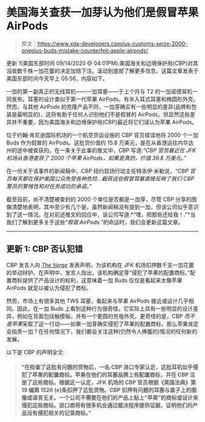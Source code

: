 # 美国海关查获一加芽认为他们是假冒苹果 AirPods

> 原文：<https://www.xda-developers.com/us-customs-seize-2000-oneplus-buds-mistake-counterfeit-apple-airpods/>

更新 1(美国东部时间 09/14/2020 @ 04:01PM):美国海关和边境保护局(CBP)对其没收数千株一加花蕾的决定加倍下注。滚动到底部了解更多信息。这篇文章发表于美国东部时间今天早上 05:56，内容如下。

一加的第一副真正的无线耳机——一加耳塞——于上个月与 T2 的一加诺德耳机一同发布。耳塞的设计类似于第一代苹果 AirPods，有半入耳式耳塞和椭圆形外壳。然而，与其他 AirPods 的克隆产品不同，一加芽确实有一些明显的差异(品牌和包装是最明显的)，这将有助于任何人识别他们不是假冒的 AirPods。但显然这些差异并不重要，因为美国海关和边境保护局(CBP)最近将它们误认为苹果 AirPods。

位于约翰·肯尼迪国际机场的一个航空货运设施的 CBP 官员错误地将 2000 个一加 Buds 作为假冒的 AirPods。这批货价值约 15.8 万美元，是在从香港运往内华达州的途中被查获的。在一条关于此事的推文中，CBP 写道:*“CBP 官员最近在 JFK 机场从香港查获了 2000 个苹果 AirPods，如果是真的，价值 39.8 万美元。”*

在一份关于该事件的新闻稿中，CBP 纽约现场行动主任特洛伊·米勒说，*“CBP 官员每天都在保护美国公众免受各种危险...截获这些假冒耳塞直接反映了我们 CBP 警员的警惕性和对任务成功的承诺。”*

截至目前，尚不清楚被查封的 2000 个单位是否都是一加芽，尽管 CBP 分享的图像清楚地表明，其中至少有几个是。虽然新闻稿没有提到一加，但该公司似乎意识到了这一情况。在对前述推文的回应中，该公司写道:*“嘿，把那些还给我！."*当我们了解到更多关于这些“*假冒 AirPods* ”的命运时，我们会更新这篇文章。

* * *

## 更新 1: CBP 否认犯错

CBP 发言人向 [*The Verge*](https://www.theverge.com/2020/9/14/21436760/us-customs-statement-oneplus-buds-seized-apple-airpod-trademarks) 发表声明，为该机构在 JFK 机场扣押数千支一加花蕾的举动辩护。在声明中，发言人指出，该机构确定芽“侵犯了苹果的配置商标。”配置商标提供了产品设计的权利，这意味着一加 Buds 仅仅是看起来太像苹果 AirPods 就足以被认为侵犯了商标。

然而，市场上有很多其他 TWS 耳塞，看起来与苹果 AirPods 接近或设计几乎相同。因此，在一加 Buds 上看到这种行为很奇怪，它实际上具有一些明显的设计差异，例如在背面包括触摸板，并有一个更圆的充电外壳。更奇怪的是，CBP *而不是苹果*采取了这一行动——如果一加芽确实侵犯了苹果的配置商标，那么苹果肯定会指责一加？在任何情况下，我们都会关注这种(仍然令人捧腹的)情况的任何新的发展。

以下是 CBP 的声明全文:

> #### “在检查了这批有问题的货物后，一名 CBP 进口专家认定，这批耳机似乎侵犯了苹果的配置商标。苹果在他们的耳塞品牌上有配置商标，并在 CBP 注册了这些商标。根据这一认定，JFK 机场的 CBP 官员根据《美国法典》第 19 编第 1526 (e)条扣押了这批货物。CBP 扣押有问题的耳塞与盒子上的图像或语言无关。一个公司不需要在他们的产品上贴上“苹果”的商标或设计来侵犯这些商标。进口商将有很多机会通过裁决程序提供证据，证明他们的产品没有侵犯相关的记录商标。”